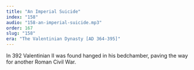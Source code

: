 ```yaml
---
title: "An Imperial Suicide"
index: "158"
audio: "158-an-imperial-suicide.mp3"
order: 167
slug: "158"
era: "The Valentinian Dynasty [AD 364-395]"
---
```


<div>

In 392 Valentinian II was found hanged in his bedchamber, paving the way for another Roman Civil War. 

</div>


